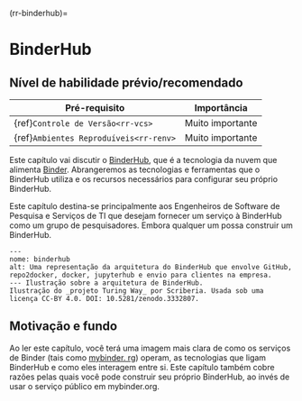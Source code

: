 (rr-binderhub)=
# BinderHub

## Nível de habilidade prévio/recomendado

| Pré-requisito                                | Importância      |
| -------------------------------------------- | ---------------- |
| {ref}`Controle de Versão<rr-vcs>`      | Muito importante |
| {ref}`Ambientes Reproduíveis<rr-renv>` | Muito importante |

Este capítulo vai discutir o [BinderHub](https://binderhub.readthedocs.io/en/latest/index.html), que é a tecnologia da nuvem que alimenta [Binder](https://mybinder.readthedocs.io/en/latest/). Abrangeremos as tecnologias e ferramentas que o BinderHub utiliza e os recursos necessários para configurar seu próprio BinderHub.

Este capítulo destina-se principalmente aos Engenheiros de Software de Pesquisa e Serviços de TI que desejam fornecer um serviço à BinderHub como um grupo de pesquisadores. Embora qualquer um possa construir um BinderHub.

```{figure} ../figures/binderhub.*
---
nome: binderhub
alt: Uma representação da arquitetura do BinderHub que envolve GitHub, repo2docker, docker, jupyterhub e envio para clientes na empresa.
--- Ilustração sobre a arquitetura de BinderHub.
Ilustração do _projeto Turing Way_ por Scriberia. Usada sob uma licença CC-BY 4.0. DOI: 10.5281/zenodo.3332807.
```

## Motivação e fundo

Ao ler este capítulo, você terá uma imagem mais clara de como os serviços de Binder (tais como [mybinder. rg](https://mybinder.org)) operam, as tecnologias que ligam BinderHub e como eles interagem entre si. Este capítulo também cobre razões pelas quais você pode construir seu próprio BinderHub, ao invés de usar o serviço público em mybinder.org.
